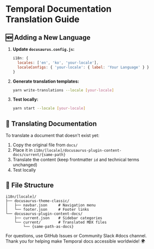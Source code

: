 # Temporal Documentation Translation Guide

## 🆕 Adding a New Language

1. **Update `docusaurus.config.js`:**
   ```javascript
   i18n: {
     locales: ['en', 'ko', 'your-locale'],
     localeConfigs: { 'your-locale': { label: 'Your Language' } }
   }
   ```

2. **Generate translation templates:**
   ```bash
   yarn write-translations --locale [your-locale]
   ```

3. **Test locally:**
   ```bash
   yarn start --locale [your-locale]
   ```

## 📝 Translating Documentation

To translate a document that doesn't exist yet:

1. Copy the original file from `docs/` 
2. Place it in `i18n/[locale]/docusaurus-plugin-content-docs/current/{same-path}`
3. Translate the content (keep frontmatter `id` and technical terms unchanged)
4. Test locally

## 📁 File Structure

```
i18n/[locale]/
├── docusaurus-theme-classic/
│   ├── navbar.json     # Navigation menu
│   └── footer.json     # Footer links
└── docusaurus-plugin-content-docs/
    ├── current.json    # Sidebar categories  
    └── current/        # Translated MDX files
        └── {same-path-as-docs}
```

For questions, use GitHub Issues or Community Slack #docs channel.
Thank you for helping make Temporal docs accessible worldwide! 🌍 